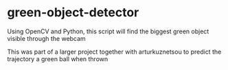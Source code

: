 # green-object-detector
Using OpenCV and Python, this script will find the biggest green object visible through the webcam

This was part of a larger project together with arturkuznetsou to predict the trajectory a green ball when thrown
